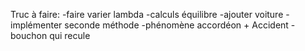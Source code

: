 Truc à faire:
-faire varier lambda
-calculs équilibre
-ajouter voiture 
-implémenter seconde méthode
-phénomène accordéon + Accident 
-bouchon qui recule
